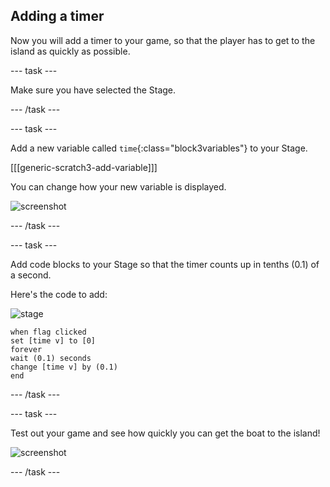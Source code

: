 ## Adding a timer

Now you will add a timer to your game, so that the player has to get to the island as quickly as possible.

--- task ---

Make sure you have selected the Stage.

--- /task ---

--- task ---

Add a new variable called `time`{:class="block3variables"} to your Stage.

[[[generic-scratch3-add-variable]]]

You can change how your new variable is displayed.
 
![screenshot](images/boat-variable-annotated.png)

--- /task ---

--- task ---

Add code blocks to your Stage so that the timer counts up in tenths (0.1) of a second. 

Here's the code to add:

![stage](images/stage.png)

```blocks3
when flag clicked
set [time v] to [0]
forever
wait (0.1) seconds
change [time v] by (0.1)
end
```

--- /task ---

--- task ---

Test out your game and see how quickly you can get the boat to the island!

![screenshot](images/boat-variable-test.png)

--- /task ---
